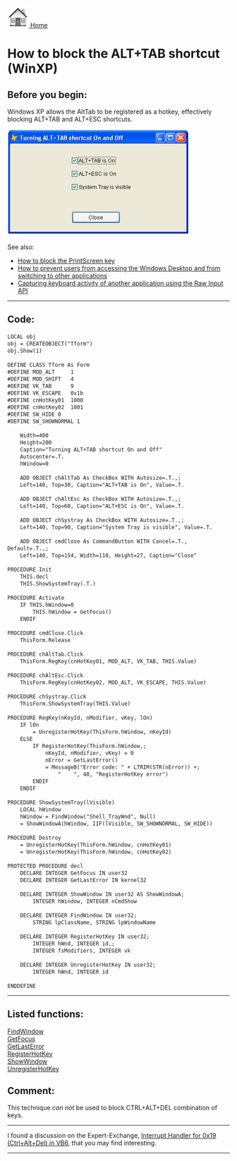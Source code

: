 [<img src="../images/home.png"> Home ](https://github.com/VFPX/Win32API)  

# How to block the ALT+TAB shortcut (WinXP)

## Before you begin:
Windows XP allows the AltTab to be registered as a hotkey, effectively blocking ALT+TAB and ALT+ESC shortcuts.  

![](../images/alttab.png)  

See also:

* [How to block the PrintScreen key](sample_489.md)  
* [How to prevent users from accessing the Windows Desktop and from switching to other applications](sample_492.md)  
* [Capturing keyboard activity of another application using the Raw Input API](sample_572.md)  

  
***  


## Code:
```foxpro  
LOCAL obj
obj = CREATEOBJECT("Tform")
obj.Show(1)

DEFINE CLASS Tform As Form
#DEFINE MOD_ALT     1
#DEFINE MOD_SHIFT   4
#DEFINE VK_TAB      9
#DEFINE VK_ESCAPE   0x1b
#DEFINE cnHotKey01  1000
#DEFINE cnHotKey02  1001
#DEFINE SW_HIDE 0
#DEFINE SW_SHOWNORMAL 1

	Width=400
	Height=200
	Caption="Turning ALT+TAB shortcut On and Off"
	Autocenter=.T.
	hWindow=0

	ADD OBJECT chAltTab As CheckBox WITH Autosize=.T.,;
	Left=140, Top=30, Caption="ALT+TAB is On", Value=.T.
	
	ADD OBJECT chAltEsc As CheckBox WITH Autosize=.T.,;
	Left=140, Top=60, Caption="ALT+ESC is On", Value=.T.

	ADD OBJECT chSystray As CheckBox WITH Autosize=.T.,;
	Left=140, Top=90, Caption="System Tray is visible", Value=.T.

	ADD OBJECT cmdClose As CommandButton WITH Cancel=.T., Default=.T.,;
	Left=140, Top=154, Width=110, Height=27, Caption="Close"

PROCEDURE Init
	THIS.decl
	THIS.ShowSystemTray(.T.)

PROCEDURE Activate
	IF THIS.hWindow=0
		THIS.hWindow = GetFocus()
	ENDIF

PROCEDURE cmdClose.Click
	ThisForm.Release

PROCEDURE chAltTab.Click
	ThisForm.RegKey(cnHotKey01, MOD_ALT, VK_TAB, THIS.Value)

PROCEDURE chAltEsc.Click
	ThisForm.RegKey(cnHotKey02, MOD_ALT, VK_ESCAPE, THIS.Value)

PROCEDURE chSystray.Click
	ThisForm.ShowSystemTray(THIS.Value)

PROCEDURE RegKey(nKeyId, nModifier, vKey, lOn)
	IF lOn
		= UnregisterHotKey(ThisForm.hWindow, nKeyId)
	ELSE		
		IF RegisterHotKey(ThisForm.hWindow,;
			nKeyId, nModifier, vKey) = 0
			nError = GetLastError()
			= MessageB("Error code: " + LTRIM(STR(nError)) +;
				"    ", 48, "RegisterHotKey error")
		ENDIF
	ENDIF

PROCEDURE ShowSystemTray(lVisible)
	LOCAL hWindow
	hWindow = FindWindow("Shell_TrayWnd", Null)
	= ShowWindowA(hWindow, IIF(lVisible, SW_SHOWNORMAL, SW_HIDE))

PROCEDURE Destroy
	= UnregisterHotKey(ThisForm.hWindow, cnHotKey01)
	= UnregisterHotKey(ThisForm.hWindow, cnHotKey02)

PROTECTED PROCEDURE decl
	DECLARE INTEGER GetFocus IN user32
	DECLARE INTEGER GetLastError IN kernel32

	DECLARE INTEGER ShowWindow IN user32 AS ShowWindowA;
		INTEGER hWindow, INTEGER nCmdShow

	DECLARE INTEGER FindWindow IN user32;
		STRING lpClassName, STRING lpWindowName

	DECLARE INTEGER RegisterHotKey IN user32;
		INTEGER hWnd, INTEGER id,;
		INTEGER fsModifiers, INTEGER vk

	DECLARE INTEGER UnregisterHotKey IN user32;
		INTEGER hWnd, INTEGER id

ENDDEFINE  
```  
***  


## Listed functions:
[FindWindow](../libraries/user32/FindWindow.md)  
[GetFocus](../libraries/user32/GetFocus.md)  
[GetLastError](../libraries/kernel32/GetLastError.md)  
[RegisterHotKey](../libraries/user32/RegisterHotKey.md)  
[ShowWindow](../libraries/user32/ShowWindow.md)  
[UnregisterHotKey](../libraries/user32/UnregisterHotKey.md)  

## Comment:
This technique *can not* be used to block CTRL+ALT+DEL combination of keys.  
  

* * *  
I found a discussion on the Expert-Exchange, [Interrupt Handler for 0x19 (Ctrl+Alt+Del) in VB6](http://www.experts-exchange.com/Programming/Programming_Languages/Visual_Basic/Q_21444794.html), that you may find interesting.  
  

***  


